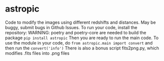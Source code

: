 # astropic
Code to modify the images using different redshifts and distances.
May be buggy, submit bugs in Github Issues.
To run your code, install the repository:
WARNING: poetry and poetry-core are needed to build the package
`pip install astropic`
Then you are ready to run the main code.
To use the module in your code, do `from astropic.main import convert` and then run the `convert('info')`
There is also a bonus script fits2png.py, which modifies .fits files into .png files
